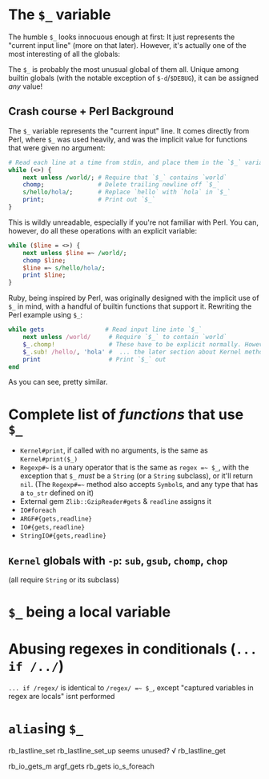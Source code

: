 # The `$_` variable
The humble `$_` looks innocuous enough at first: It just represents the "current input line" (more on that later). However, it's actually one of the most interesting of all the globals:

The `$_` is probably the most unusual global of them all. Unique among builtin globals (with the notable exception of `$-d`/`$DEBUG`), it can be assigned _any_ value!

## Crash course + Perl Background
The `$_` variable represents the "current input" line. It comes directly from Perl, where `$_` was used heavily, and was the implicit value for functions that were given no argument:
```perl
# Read each line at a time from stdin, and place them in the `$_` variable
while (<>) {
	next unless /world/; # Require that `$_` contains `world`
	chomp;               # Delete trailing newline off `$_`
	s/hello/hola/;       # Replace `hello` with `hola` in `$_`
	print;               # Print out `$_`
}
```

This is wildly unreadable, especially if you're not familiar with Perl. You can, however, do all these operations with an explicit variable:
```perl
while ($line = <>) {
	next unless $line =~ /world/;
	chomp $line;
	$line =~ s/hello/hola/;
	print $line;
}
```

Ruby, being inspired by Perl, was originally designed with the implicit use of `$_` in mind, with a handful of builtin functions that support it. Rewriting the Perl example using `$_`:
```ruby
while gets                 # Read input line into `$_`
	next unless /world/     # Require `$_` to contain `world`
	$_.chomp!               # These have to be explicit normally. However, see...
	$_.sub! /hello/, 'hola' #  ... the later section about Kernel methods
	print                   # Print `$_` out
end
```

As you can see, pretty similar.

# Complete list of _functions_ that use `$_`
- `Kernel#print`, if called with no arguments, is the same as `Kernel#print($_)`
- `Regexp#~` is a unary operator that is the same as `regex =~ $_`, with the exception that `$_` _must_ be a `String` (or a `String` subclass), or it'll return `nil`. (The `Regexp#=~` method also accepts `Symbol`s, and any type that has a `to_str` defined on it)
- External gem `Zlib::GzipReader#gets` & `readline` assigns it
- `IO#foreach`
- `ARGF#{gets,readline}`
- `IO#{gets,readline}`
- `StringIO#{gets,readline}`

## `Kernel` globals with `-p`: `sub`, `gsub`, `chomp`, `chop`
(all require `String` or its subclass)

# `$_` being a local variable

# Abusing regexes in conditionals (`... if /../`)
`... if /regex/` is identical to `/regex/ =~ $_`, except "captured variables in regex are locals" isnt performed

# `alias`ing `$_`


rb_lastline_set
rb_lastline_set_up seems unused?
√ rb_lastline_get

rb_io_gets_m
argf_gets
rb_gets
io_s_foreach
